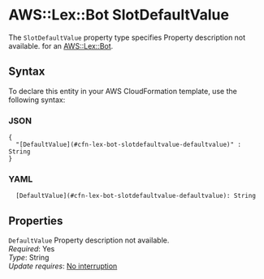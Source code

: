 # AWS::Lex::Bot SlotDefaultValue<a name="aws-properties-lex-bot-slotdefaultvalue"></a>

<a name="aws-properties-lex-bot-slotdefaultvalue-description"></a>The `SlotDefaultValue` property type specifies Property description not available\. for an [AWS::Lex::Bot](aws-resource-lex-bot.md)\.

## Syntax<a name="aws-properties-lex-bot-slotdefaultvalue-syntax"></a>

To declare this entity in your AWS CloudFormation template, use the following syntax:

### JSON<a name="aws-properties-lex-bot-slotdefaultvalue-syntax.json"></a>

```
{
  "[DefaultValue](#cfn-lex-bot-slotdefaultvalue-defaultvalue)" : String
}
```

### YAML<a name="aws-properties-lex-bot-slotdefaultvalue-syntax.yaml"></a>

```
  [DefaultValue](#cfn-lex-bot-slotdefaultvalue-defaultvalue): String
```

## Properties<a name="aws-properties-lex-bot-slotdefaultvalue-properties"></a>

`DefaultValue`  <a name="cfn-lex-bot-slotdefaultvalue-defaultvalue"></a>
Property description not available\.  
*Required*: Yes  
*Type*: String  
*Update requires*: [No interruption](https://docs.aws.amazon.com/AWSCloudFormation/latest/UserGuide/using-cfn-updating-stacks-update-behaviors.html#update-no-interrupt)